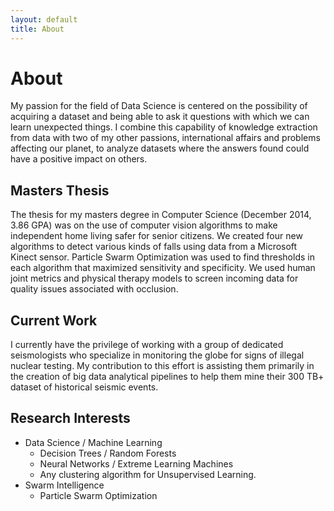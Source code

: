 ```yaml
---
layout: default
title: About
---
```


# About

My passion for the field of Data Science is centered on the possibility of acquiring a dataset and being able to ask it questions with which we can learn unexpected things. I combine this capability of knowledge extraction from data with two of my other passions, international affairs and problems affecting our planet, to analyze datasets where the answers found could have a positive impact on others.

## Masters Thesis

The thesis for my masters degree in Computer Science (December 2014, 3.86 GPA) was on the use of computer vision algorithms to make independent home living safer for senior citizens.  We created four new algorithms to detect various kinds of falls using data from a Microsoft Kinect sensor. Particle Swarm Optimization was used to find thresholds in each algorithm that maximized sensitivity and specificity. We used human joint metrics and physical therapy models to screen incoming data for quality issues associated with occlusion.

## Current Work

I currently have the privilege of working with a group of dedicated seismologists who specialize in monitoring the globe for signs of illegal nuclear testing. My contribution to this effort is assisting them primarily in the creation of big data analytical pipelines to help them mine their 300 TB+ dataset of historical seismic events.

## Research Interests

* Data Science / Machine Learning 
  * Decision Trees / Random Forests
  * Neural Networks / Extreme Learning Machines
  * Any clustering algorithm for Unsupervised Learning.
* Swarm Intelligence 
  * Particle Swarm Optimization
